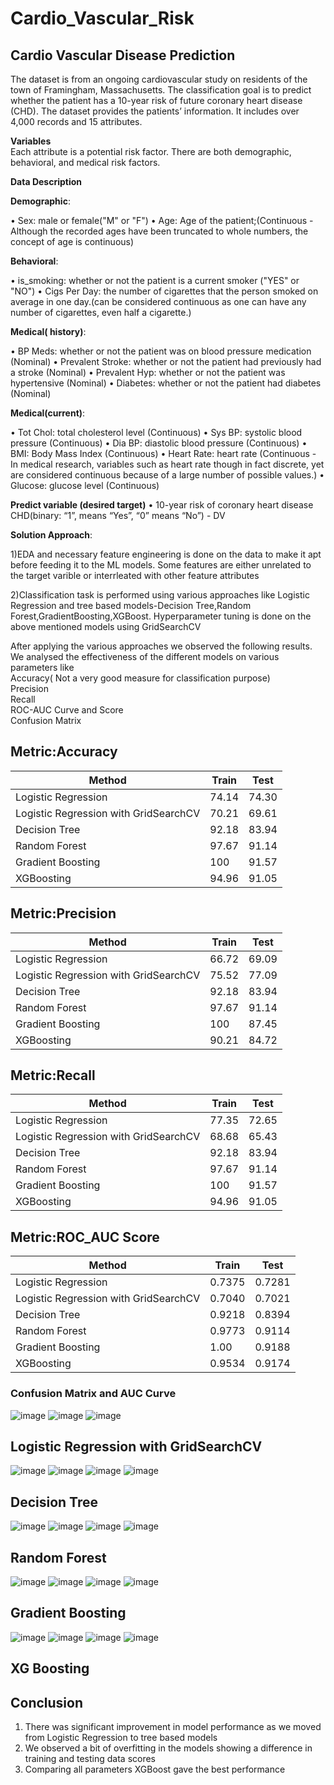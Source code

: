 # Cardio_Vascular_Risk
## **Cardio Vascular Disease Prediction**
The dataset is from an ongoing cardiovascular study on residents of the town of Framingham,
Massachusetts. The classification goal is to predict whether the patient has a 10-year risk of
future coronary heart disease (CHD). The dataset provides the patients’ information. It includes
over 4,000 records and 15 attributes.


**Variables**<br />
Each attribute is a potential risk factor. There are both demographic, behavioral, and medical risk factors.


**Data Description**

**Demographic**:

• Sex: male or female("M" or "F")
• Age: Age of the patient;(Continuous - Although the recorded ages have been truncated to
whole numbers, the concept of age is continuous)

**Behavioral**:

• is_smoking: whether or not the patient is a current smoker ("YES" or "NO")
• Cigs Per Day: the number of cigarettes that the person smoked on average in one day.(can be considered continuous as one can have any number of cigarettes, even half a cigarette.)

**Medical( history)**:

• BP Meds: whether or not the patient was on blood pressure medication (Nominal)
• Prevalent Stroke: whether or not the patient had previously had a stroke (Nominal)
• Prevalent Hyp: whether or not the patient was hypertensive (Nominal)
• Diabetes: whether or not the patient had diabetes (Nominal)

**Medical(current)**:

• Tot Chol: total cholesterol level (Continuous)
• Sys BP: systolic blood pressure (Continuous)
• Dia BP: diastolic blood pressure (Continuous)
• BMI: Body Mass Index (Continuous)
• Heart Rate: heart rate (Continuous - In medical research, variables such as heart rate though       in fact discrete, yet are considered continuous because of a large number of possible values.)
• Glucose: glucose level (Continuous)


**Predict variable (desired target)**
• 10-year risk of coronary heart disease CHD(binary: “1”, means “Yes”, “0” means “No”) -
DV



**Solution Approach**:

1)EDA and necessary feature engineering is done on the data to make it apt before feeding it to the ML models. Some features are either unrelated to the target varible or interrleated with other feature attributes

2)Classification task is performed using various approaches like Logistic Regression and tree based models-Decision Tree,Random Forest,GradientBoosting,XGBoost. Hyperparameter tuning is done on the above mentioned models using GridSearchCV

After applying the various approaches we observed the following results. 
We analysed the effectiveness of the different models on various parameters like<br>
Accuracy( Not a very good measure for classification purpose)<br>
Precision<br>
Recall<br>
ROC-AUC Curve and Score<br>
Confusion Matrix<br>



## Metric:Accuracy<br>

|  Method                              | Train | Test  |
|--------------------------------------|-------|-------|
|Logistic Regression                   | 74.14 | 74.30 |
|Logistic Regression with GridSearchCV | 70.21 | 69.61 |                
|Decision Tree                         | 92.18 | 83.94 |
|Random Forest                         | 97.67 | 91.14 |
|Gradient Boosting                     | 100   | 91.57 |
|XGBoosting                            | 94.96 | 91.05 |

## Metric:Precision<br>

|  Method                              | Train | Test  |
|--------------------------------------|-------|-------|
|Logistic Regression                   | 66.72 | 69.09 |
|Logistic Regression with GridSearchCV | 75.52 | 77.09 |                
|Decision Tree                         | 92.18 | 83.94 |
|Random Forest                         | 97.67 | 91.14 |
|Gradient Boosting                     | 100   | 87.45 |
|XGBoosting                            | 90.21 | 84.72 |

## Metric:Recall<br>

|  Method                              | Train | Test  |
|--------------------------------------|-------|-------|
|Logistic Regression                   | 77.35 | 72.65 |
|Logistic Regression with GridSearchCV | 68.68 | 65.43 |                
|Decision Tree                         | 92.18 | 83.94 |
|Random Forest                         | 97.67 | 91.14 |
|Gradient Boosting                     | 100   | 91.57 |
|XGBoosting                            | 94.96 | 91.05 |


## Metric:ROC_AUC Score<br>

|  Method                              | Train  | Test   |
|--------------------------------------|--------|--------|
|Logistic Regression                   | 0.7375 | 0.7281 |
|Logistic Regression with GridSearchCV | 0.7040 | 0.7021 |                
|Decision Tree                         | 0.9218 | 0.8394 |
|Random Forest                         | 0.9773 | 0.9114 |
|Gradient Boosting                     | 1.00   | 0.9188 |
|XGBoosting                            | 0.9534 | 0.9174 |

### Confusion Matrix and AUC Curve<br>

![image](https://user-images.githubusercontent.com/36561428/200599224-67730efb-c8dd-486c-9d7a-326cffb9bc80.png)
![image](https://user-images.githubusercontent.com/36561428/200599343-efc27481-0566-4f74-a8dc-07cec6a5ae0f.png)
![image](https://user-images.githubusercontent.com/36561428/200599682-a50bb1a2-7913-46cc-994e-f0b469f27647.png)


## Logistic Regression with GridSearchCV


![image](https://user-images.githubusercontent.com/36561428/200599774-dbbe0bf4-1651-4b70-bb38-432f86682d47.png)
![image](https://user-images.githubusercontent.com/36561428/200599799-c907429f-1b97-4c72-8662-0c3c13e1daa0.png)
![image](https://user-images.githubusercontent.com/36561428/200599847-8e835f13-6559-4ade-be22-f4efd3361f71.png)
![image](https://user-images.githubusercontent.com/36561428/200599867-2377581f-f6cc-459e-81a5-4b337895dc94.png)

## Decision Tree

![image](https://user-images.githubusercontent.com/36561428/200599984-452f25fb-6d1d-473c-81fb-c0b9f415fa34.png)
![image](https://user-images.githubusercontent.com/36561428/200600032-840e33ac-a00c-4d33-929a-7320dd92b2e9.png)
![image](https://user-images.githubusercontent.com/36561428/200600064-a65e8258-8e57-4419-89c0-ac43c8108994.png)
![image](https://user-images.githubusercontent.com/36561428/200600090-22a3aff3-82b7-47a8-922a-a2df73d40f7c.png)

## Random Forest

![image](https://user-images.githubusercontent.com/36561428/200601630-710ba256-4905-4aff-b83d-2ec239c647e2.png)
![image](https://user-images.githubusercontent.com/36561428/200601660-c76d6da9-4e52-40d0-a2cb-8f9409f094d4.png)
![image](https://user-images.githubusercontent.com/36561428/200601690-249d8521-aa70-47b4-bc25-2231ad97e5d1.png)
![image](https://user-images.githubusercontent.com/36561428/200601709-7d307064-844e-4c27-b7fd-3fb77282c7ef.png)

## Gradient Boosting

![image](https://user-images.githubusercontent.com/36561428/200601802-295b9a53-6728-405e-a565-912b38b874de.png)
![image](https://user-images.githubusercontent.com/36561428/200601846-271abbbc-e0e8-4465-89e0-d33d4ea17f9b.png)
![image](https://user-images.githubusercontent.com/36561428/200601880-4c9f9867-2703-4486-a121-f48c935a7ee4.png)
![image](https://user-images.githubusercontent.com/36561428/200601936-af0252de-83ae-47af-87d5-ed5fac81bb3b.png)

## XG Boosting

## Conclusion
1) There was significant improvement in model performance as we moved from Logistic Regression to tree based models
2) We observed a bit of overfitting in the models showing a difference in training and testing data scores
3) Comparing all parameters XGBoost gave the best performance

